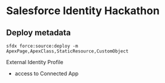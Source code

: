 # Salesforce Identity Hackathon

## Deploy metadata ##
```
sfdx force:source:deploy -m ApexPage,ApexClass,StaticResource,CustomObject
```

External Identity Profile
- access to Connected App


